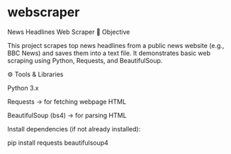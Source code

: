 # webscraper
News Headlines Web Scraper
📌 Objective

This project scrapes top news headlines from a public news website (e.g., BBC News) and saves them into a text file. It demonstrates basic web scraping using Python, Requests, and BeautifulSoup.

⚙️ Tools & Libraries

Python 3.x

Requests → for fetching webpage HTML

BeautifulSoup (bs4) → for parsing HTML

Install dependencies (if not already installed):

pip install requests beautifulsoup4
